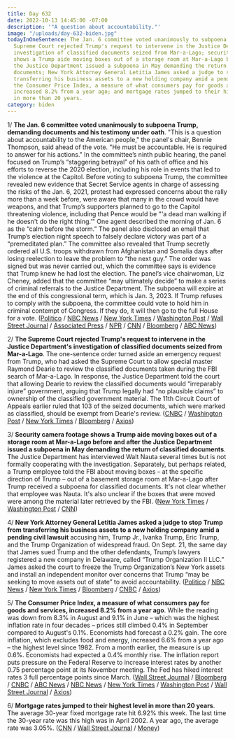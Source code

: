 ```yaml
---
title: Day 632
date: 2022-10-13 14:45:00 -07:00
description: '"A question about accountability."'
image: "/uploads/day-632-biden.jpg"
todayInOneSentence: The Jan. 6 committee voted unanimously to subpoena Trump; the
  Supreme Court rejected Trump's request to intervene in the Justice Department's
  investigation of classified documents seized from Mar-a-Lago; security camera footage
  shows a Trump aide moving boxes out of a storage room at Mar-a-Lago before and after
  the Justice Department issued a subpoena in May demanding the return of classified
  documents; New York Attorney General Letitia James asked a judge to stop Trump from
  transferring his business assets to a new holding company amid a pending civil lawsuit;
  the Consumer Price Index, a measure of what consumers pay for goods and services,
  increased 8.2% from a year ago; and mortgage rates jumped to their highest level
  in more than 20 years.
category: biden
---
```


1/ **The Jan. 6 committee voted unanimously to subpoena Trump, demanding documents and his testimony under oath**. "This is a question about accountability to the American people," the panel's chair, Bennie Thompson, said ahead of the vote. "He must be accountable. He is required to answer for his actions." In the committee’s ninth public hearing, the panel focused on Trump’s “staggering betrayal” of his oath of office and his efforts to reverse the 2020 election, including his role in events that led to the violence at the Capitol. Before voting to subpoena Trump, the committee revealed new evidence that Secret Service agents in charge of assessing the risks of the Jan. 6, 2021, protest had expressed concerns about the rally more than a week before, were aware that many in the crowd would have weapons, and that Trump’s supporters planned to go to the Capitol threatening violence, including that Pence would be "'a dead man walking if he doesn't do the right thing.'" One agent described the morning of Jan. 6 as the “calm before the storm.” The panel also disclosed an email that Trump’s election night speech to falsely declare victory was part of a “premeditated plan.” The committee also revealed that Trump secretly ordered all U.S. troops withdrawn from Afghanistan and Somalia days after losing reelection to leave the problem to “the next guy.” The order was signed but was never carried out, which the committee says is evidence that Trump knew he had lost the election. The panel’s vice chairwoman, Liz Cheney, added that the committee “may ultimately decide” to make a series of criminal referrals to the Justice Department. The subpoena will expire at the end of this congressional term, which is Jan. 3, 2023. If Trump refuses to comply with the subpoena, the committee could vote to hold him in criminal contempt of Congress. If they do, it will then go to the full House for a vote. ([Politico](https://www.politico.com/news/2022/10/13/jan-6-committee-trump-threat-00061454) / [NBC News](https://www.nbcnews.com/politics/congress/jan-6-committee-plans-vote-subpoena-trump-sources-say-rcna52146) / [New York Times](https://www.nytimes.com/live/2022/10/13/us/jan-6-hearing-trump) / [Washington Post](https://www.washingtonpost.com/national-security/2022/10/13/jan-6-committee-hearings-live-updates/) / [Wall Street Journal](https://www.wsj.com/articles/house-jan-6-committee-hearing-to-feature-new-video-testimony-no-live-witnesses-11665630492?mod=hp_lead_pos1) / [Associated Press](https://apnews.com/article/capitol-siege-donald-trump-presidential-elections-election-2020-congress-43c97dd8db5ce460e051204f91aa6cd1?utm_source=homepage&utm_medium=TopNews&utm_campaign=position_01) / [NPR](https://www.npr.org/live-updates/house-jan-6-hearing-10-13-2022) / [CNN](https://www.cnn.com/politics/live-news/jan-6-hearing-livestream-10-13-2022/index.html) / [Bloomberg](https://www.bloomberg.com/news/articles/2022-10-13/jan-6-panel-votes-to-subpoena-trump-in-significant-escalation?sref=MIBMEEoj) / [ABC News](https://abcnews.go.com/Politics/key-takeaways-dramatic-details-latest-jan-hearing/story?id=91470367))

2/ **The Supreme Court rejected Trump's request to intervene in the Justice Department's investigation of classified documents seized from Mar-a-Lago**. The one-sentence order turned aside an emergency request from Trump, who had asked the Supreme Court to allow special master Raymond Dearie to review the classified documents taken during the FBI search of Mar-a-Lago. In response, the Justice Department told the court that allowing Dearie to review the classified documents would “irreparably injure” government, arguing that Trump legally had “no plausible claims” to ownership of the classified government material. The 11th Circuit Court of Appeals earlier ruled that 103 of the seized documents, which were marked as classified, should be exempt from Dearie's review. ([CNBC](https://www.cnbc.com/2022/10/13/supreme-court-denies-trump-bid-to-void-ruling-in-mar-a-lago-raid-documents-case.html) / [Washington Post](https://www.washingtonpost.com/politics/2022/10/13/supreme-court-trump-mar-a-lago-classified-documents/) / [New York Times](https://www.nytimes.com/2022/10/13/us/politics/trump-supreme-court.html) / [Bloomberg](https://www.bloomberg.com/news/articles/2022-10-13/supreme-court-rejects-trump-in-mar-a-lago-classified-record-case?srnd=premium&sref=MIBMEEoj) / [Axios](https://www.axios.com/2022/10/13/supreme-court-trump-mar-a-lago-justice-department))

3/ **Security camera footage shows a Trump aide moving boxes out of a storage room at Mar-a-Lago before and after the Justice Department issued a subpoena in May demanding the return of classified documents**. The Justice Department has interviewed Walt Nauta several times but is not formally cooperating with the investigation. Separately, but perhaps related, a Trump employee told the FBI about moving boxes – at the specific direction of Trump – out of a basement storage room at Mar-a-Lago after Trump received a subpoena for classified documents. It's not clear whether that employee was Nauta. It's also unclear if the boxes that were moved were among the material later retrieved by the FBI. ([New York Times](https://www.nytimes.com/2022/10/12/us/politics/trump-mar-a-lago-walt-nauta.html) / [Washington Post](https://www.washingtonpost.com/national-security/2022/10/12/maralago-witness-trump-boxes-moved/) / [CNN](https://www.cnn.com/2022/10/12/politics/trump-employee-fbi-mar-a-lago-boxes/index.html))

4/ **New York Attorney General Letitia James asked a judge to stop Trump from transferring his business assets to a new holding company amid a pending civil lawsuit** accusing him, Trump Jr., Ivanka Trump, Eric Trump, and the Trump Organization of widespread fraud. On Sept. 21, the same day that James sued Trump and the other defendants, Trump’s lawyers registered a new company in Delaware, called “Trump Organization II LLC.” James asked the court to freeze the Trump Organization’s New York assets and install an independent monitor over concerns that Trump “may be seeking to move assets out of state” to avoid accountability. ([Politico](https://www.politico.com/news/2022/10/13/trump-organization-tish-james-00061662) / [NBC News](https://www.nbcnews.com/politics/donald-trump/ny-attorney-general-moves-stop-trump-org-transferring-assets-rcna52084) / [New York Times](https://www.nytimes.com/2022/10/13/nyregion/trump-ny-lawsuit-james.html) / [Bloomberg](https://www.bloomberg.com/news/articles/2022-10-13/ny-ag-seeks-injunction-against-trump-in-asset-fraud-civil-suit?srnd=premium&sref=MIBMEEoj) / [CNBC](https://www.cnbc.com/2022/10/13/new-york-ag-asks-judge-to-bar-trump-from-moving-businesses-to-holding-company-amid-fraud-lawsuit.html) / [Axios](https://www.axios.com/2022/10/13/trump-new-york-attorney-general-lawsuit-judge-request))

5/ **The Consumer Price Index, a measure of what consumers pay for goods and services, increased 8.2% from a year ago**. While the reading was down from 8.3% in August and 9.1% in June – which was the highest inflation rate in four decades – prices still climbed 0.4% in September compared to August's 0.1%. Economists had forecast a 0.2% gain. The core inflation, which excludes food and energy, increased 6.6% from a year ago – the highest level since 1982. From a month earlier, the measure is up 0.6%. Economists had expected a 0.4% monthly rise. The inflation report puts pressure on the Federal Reserve to increase interest rates by another 0.75 percentage point at its November meeting. The Fed has hiked interest rates 3 full percentage points since March. ([Wall Street Journal](https://www.wsj.com/articles/us-inflation-september-2022-consumer-price-index-11665628037?mod=hp_lead_pos1) / [Bloomberg](https://www.bloomberg.com/news/articles/2022-10-13/core-us-inflation-rises-to-40-year-high-securing-big-fed-hike?srnd=premium&sref=MIBMEEoj) / [CNBC](https://www.cnbc.com/2022/10/13/consumer-price-index-september-2022-.html) / [ABC News](https://abcnews.go.com/Business/inflation-data-show-prices-fell-amid-fed-rate/story?id=91326578) / [NBC News](https://www.nbcnews.com/business/economy/inflation-rate-september-2022-cost-of-food-gas-rent-consumer-prices-rcna51958) / [New York Times](https://www.nytimes.com/live/2022/10/13/business/inflation-cpi-report) / [Washington Post](https://www.washingtonpost.com/business/2022/10/13/fed-inflation-september-cpi/) / [Wall Street Journal](https://www.wsj.com/articles/inflation-report-seals-case-for-0-75-point-fed-rate-rise-in-november-11665667815) / [Axios](https://www.axios.com/2022/10/13/inflation-september-cpi))

6/ **Mortgage rates jumped to their highest level in more than 20 years**. The average 30-year fixed mortgage rate hit 6.92% this week. The last time the 30-year rate was this high was in April 2002. A year ago, the average rate was 3.05%. ([CNN](https://www.cnn.com/2022/10/13/homes/mortgage-rates-october-13-2022/index.html) / [Wall Street Journal](https://www.wsj.com/articles/mortgage-rates-hit-6-92-a-20-year-high-11665669624?mod=hp_lead_pos2) / [Money](https://money.com/current-mortgage-rates/))